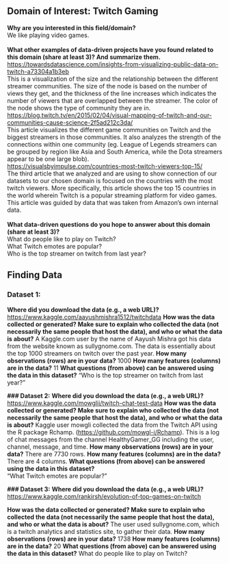 ## **Domain of Interest: Twitch Gaming** 

**Why are you interested in this field/domain?**  <br>
We like playing video games. <br>  <br>
**What other examples of data-driven projects have you found related to this domain (share at least 3)? And summarize them.** <br>
https://towardsdatascience.com/insights-from-visualizing-public-data-on-twitch-a73304a1b3eb <br>
This is a visualization of the size and the relationship between the different streamer communities. The size of the node is based on the number of views they get, and the thickness of the line increases which indicates the number of viewers that are overlapped between the streamer. The color of the node shows the type of community they are in. <br>
https://blog.twitch.tv/en/2015/02/04/visual-mapping-of-twitch-and-our-communities-cause-science-2f5ad212c3da/ 
<br>
This article visualizes the different game communities on Twitch and the biggest streamers in those communities. It also analyzes the strength of the connections within one community (eg. League of Legends streamers can be grouped by region like Asia and South America, while the Dota streamers appear to be one large blob).
<br>
https://visualsbyimpulse.com/countries-most-twitch-viewers-top-15/ <br>
The third article that we analyzed and are using to show connection of our datasets to our chosen domain is focused on the countries with the most twitch viewers. More specifically, this article shows the top 15 countries in the world wherein Twitch is a popular streaming platform for video games. This article was guided by data that was taken from Amazon’s own internal data. <br>  <br>
**What data-driven questions do you hope to answer about this domain (share at least 3)?**  <br>
What do people like to play on Twitch?<br>
What Twitch emotes are popular? <br>
Who is the top streamer on twitch from last year?<br>
 

## **Finding Data**
### **Dataset 1:**
**Where did you download the data (e.g., a web URL)?**
https://www.kaggle.com/aayushmishra1512/twitchdata
**How was the data collected or generated? Make sure to explain who collected the data (not necessarily the same people that host the data), and who or what the data is about?**
A Kaggle.com user by the name of Aayush Mishra got his data from the website known as sullygnome.com. The data is essentially about the top 1000 streamers on twitch over the past year. 
**How many observations (rows) are in your data?** 
1000
**How many features (columns) are in the data?**
11
**What questions (from above) can be answered using the data in this dataset?**
“Who is the top streamer on twitch from last year?”


**### Dataset 2:**
**Where did you download the data (e.g., a web URL)?**
https://www.kaggle.com/mowglii/twitch-chat-test-data
**How was the data collected or generated? Make sure to explain who collected the data (not necessarily the same people that host the data), and who or what the data is about?**
Kaggle user mowgli collected the data from the Twitch API using the R package Rchamp. (https://github.com/mowgl-i/Rchamp). This is a log of chat messages from the channel HealthyGamer_GG including the user, channel, message, and time. 
**How many observations (rows) are in your data?**
There are 7730 rows.
**How many features (columns) are in the data?**
There are 4 columns.
**What questions (from above) can be answered using the data in this dataset?**  
“What Twitch emotes are popular?”

**### Dataset 3:**
**Where did you download the data (e.g., a web URL)?**
https://www.kaggle.com/rankirsh/evolution-of-top-games-on-twitch 

**How was the data collected or generated? Make sure to explain who collected the data (not necessarily the same people that host the data), and who or what the data is about?**
The user used sullygnome.com, which is a twitch analytics and statistics site, to gather their data.
**How many observations (rows) are in your data?**
1738
**How many features (columns) are in the data?**
20
**What questions (from above) can be answered using the data in this dataset?**
What do people like to play on Twitch?
